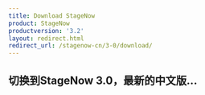```yaml
---
title: Download StageNow
product: StageNow
productversion: '3.2'
layout: redirect.html
redirect_url: /stagenow-cn/3-0/download/
---
```


## 切换到StageNow 3.0，最新的中文版...
